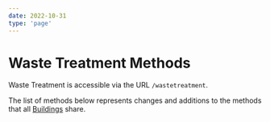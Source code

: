 ```yaml
---
date: 2022-10-31
type: 'page'
---
```


# Waste Treatment Methods

Waste Treatment is accessible via the URL `/wastetreatment`.

The list of methods below represents changes and additions to the methods that all [Buildings](/api/Buildings) share.
